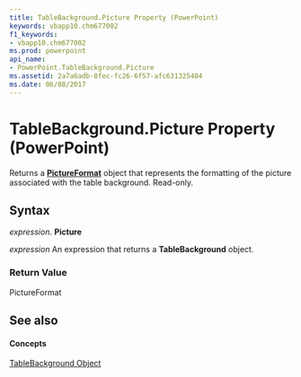 ```yaml
---
title: TableBackground.Picture Property (PowerPoint)
keywords: vbapp10.chm677002
f1_keywords:
- vbapp10.chm677002
ms.prod: powerpoint
api_name:
- PowerPoint.TableBackground.Picture
ms.assetid: 2a7a6adb-8fec-fc26-6f57-afc631325404
ms.date: 06/08/2017
---
```



# TableBackground.Picture Property (PowerPoint)

Returns a  **[PictureFormat](PowerPoint.PictureFormat.md)** object that represents the formatting of the picture associated with the table background. Read-only.


## Syntax

 _expression_. **Picture**

 _expression_ An expression that returns a **TableBackground** object.


### Return Value

PictureFormat


## See also


#### Concepts


[TableBackground Object](PowerPoint.TableBackground.md)

